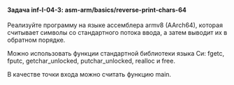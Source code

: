 #### Задача inf-I-04-3: asm-arm/basics/reverse-print-chars-64
Реализуйте программу на языке ассемблера armv8 (AArch64), которая считывает символы со стандартного потока ввода, а затем выводит их в обратном порядке.

Можно использовать функции стандартной библиотеки языка Си: fgetc, fputc, getchar_unlocked, putchar_unlocked, realloc и free.

В качестве точки входа можно считать функцию main.
